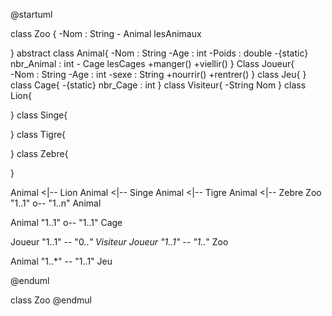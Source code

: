 @startuml

class Zoo {
-Nom : String 
-<ArrayList> Animal lesAnimaux


}
abstract class Animal{
-Nom : String 
-Age : int 
-Poids : double
-{static} nbr_Animal : int
-<ArrayList> Cage lesCages
+manger()
+viellir()
}
Class Joueur{    
-Nom : String 
-Age : int 
-sexe : String
+nourrir()
+rentrer()
}
class Jeu{
}
class Cage{
-{static} nbr_Cage : int 
} 
class Visiteur{
-String Nom
}
class Lion{

}
class Singe{

}
class Tigre{

}
class Zebre{

}

Animal <|-- Lion
Animal <|-- Singe
Animal <|-- Tigre
Animal <|-- Zebre
Zoo "1..1" o-- "1..n" Animal

Animal "1..1" o-- "1..1" Cage

Joueur "1..1" -- "0..*" Visiteur
Joueur "1..1" -- "1..*" Zoo

Animal "1..*" -- "1..1" Jeu

@enduml

class Zoo
@endmul
